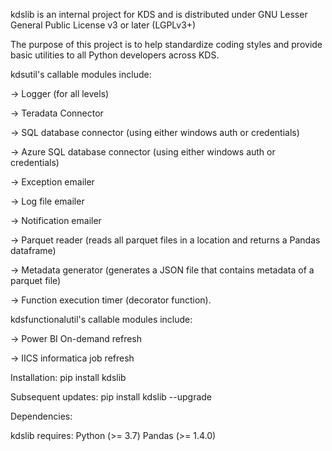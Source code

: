 kdslib is an internal project for KDS and is distributed under GNU Lesser General Public License v3 or later (LGPLv3+)

The purpose of this project is to help standardize coding styles and provide basic utilities to all Python developers across KDS.

kdsutil's callable modules include:

-> Logger (for all levels)

-> Teradata Connector

-> SQL database connector (using either windows auth or credentials)

-> Azure SQL database connector (using either windows auth or credentials)

-> Exception emailer

-> Log file emailer

-> Notification emailer

-> Parquet reader (reads all parquet files in a location and returns a Pandas dataframe)

-> Metadata generator (generates a JSON file that contains metadata of a parquet file)

-> Function execution timer (decorator function).

kdsfunctionalutil's callable modules include:

-> Power BI On-demand refresh

-> IICS informatica job refresh

Installation:
  pip install kdslib
 
Subsequent updates:
  pip install kdslib --upgrade

Dependencies:

kdslib requires:
  Python (>= 3.7)
  Pandas (>= 1.4.0)